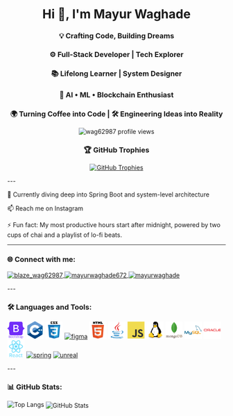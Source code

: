 <h1 align="center">Hi 👋, I'm Mayur Waghade</h1><h3 align="center">💡 Crafting Code, Building Dreams</h3>
<h3 align="center">⚙️ Full-Stack Developer | Tech Explorer</h3>
<h3 align="center">📚 Lifelong Learner | System Designer</h3>
<h3 align="center">🧠 AI • ML • Blockchain Enthusiast</h3>
<h3 align="center">🌍 Turning Coffee into Code | 🛠️ Engineering Ideas into Reality</h3><p align="center">
  <img 
    src="https://komarev.com/ghpvc/?username=wag62987&label=Profile%20views&color=0e75b6&style=flat" 
    alt="wag62987 profile views" 
    style="width: 250px; height: auto;" />
</p><h3 align="center">🏆 GitHub Trophies</h3><p align="center">
  <a href="https://github.com/ryo-ma/github-profile-trophy">
    <img 
      src="https://github-profile-trophy.vercel.app/?username=wag62987&theme=algolia&margin-w=15&margin-h=15&row=2&column=3" 
      alt="GitHub Trophies" 
      style="height: 400px; max-width: 100%; width: auto;" />
  </a>
</p>
---

🌱 Currently diving deep into Spring Boot and system-level architecture

📫 Reach me on Instagram

⚡ Fun fact: My most productive hours start after midnight, powered by two cups of chai and a playlist of lo-fi beats.



---

<h3 align="left">🌐 Connect with me:</h3>
<p align="left">
  <a href="https://instagram.com/blaze_wag62987" target="blank">
    <img align="center" src="https://raw.githubusercontent.com/rahuldkjain/github-profile-readme-generator/master/src/images/icons/Social/instagram.svg" alt="blaze_wag62987" height="30" width="40" />
  </a>
  <a href="https://www.hackerrank.com/@mayurwaghade672" target="blank">
    <img align="center" src="https://raw.githubusercontent.com/rahuldkjain/github-profile-readme-generator/master/src/images/icons/Social/hackerrank.svg" alt="mayurwaghade672" height="30" width="40" />
  </a>
  <a href="https://www.leetcode.com/mayurwaghade" target="blank">
    <img align="center" src="https://raw.githubusercontent.com/rahuldkjain/github-profile-readme-generator/master/src/images/icons/Social/leet-code.svg" alt="mayurwaghade" height="30" width="40" />
  </a>
</p>
---

<h3 align="left">🛠️ Languages and Tools:</h3>
<p align="left">
  <a href="https://getbootstrap.com" target="_blank"><img src="https://raw.githubusercontent.com/devicons/devicon/master/icons/bootstrap/bootstrap-plain-wordmark.svg" alt="bootstrap" width="40" height="40"/></a>
  <a href="https://www.w3schools.com/cpp/" target="_blank"><img src="https://raw.githubusercontent.com/devicons/devicon/master/icons/cplusplus/cplusplus-original.svg" alt="cplusplus" width="40" height="40"/></a>
  <a href="https://www.w3schools.com/css/" target="_blank"><img src="https://raw.githubusercontent.com/devicons/devicon/master/icons/css3/css3-original-wordmark.svg" alt="css3" width="40" height="40"/></a>
  <a href="https://www.figma.com/" target="_blank"><img src="https://www.vectorlogo.zone/logos/figma/figma-icon.svg" alt="figma" width="40" height="40"/></a>
  <a href="https://www.w3.org/html/" target="_blank"><img src="https://raw.githubusercontent.com/devicons/devicon/master/icons/html5/html5-original-wordmark.svg" alt="html5" width="40" height="40"/></a>
  <a href="https://www.java.com" target="_blank"><img src="https://raw.githubusercontent.com/devicons/devicon/master/icons/java/java-original.svg" alt="java" width="40" height="40"/></a>
  <a href="https://developer.mozilla.org/en-US/docs/Web/JavaScript" target="_blank"><img src="https://raw.githubusercontent.com/devicons/devicon/master/icons/javascript/javascript-original.svg" alt="javascript" width="40" height="40"/></a>
  <a href="https://www.linux.org/" target="_blank"><img src="https://raw.githubusercontent.com/devicons/devicon/master/icons/linux/linux-original.svg" alt="linux" width="40" height="40"/></a>
  <a href="https://www.mongodb.com/" target="_blank"><img src="https://raw.githubusercontent.com/devicons/devicon/master/icons/mongodb/mongodb-original-wordmark.svg" alt="mongodb" width="40" height="40"/></a>
  <a href="https://www.mysql.com/" target="_blank"><img src="https://raw.githubusercontent.com/devicons/devicon/master/icons/mysql/mysql-original-wordmark.svg" alt="mysql" width="40" height="40"/></a>
  <a href="https://www.oracle.com/" target="_blank"><img src="https://raw.githubusercontent.com/devicons/devicon/master/icons/oracle/oracle-original.svg" alt="oracle" width="40" height="40"/></a>
  <a href="https://reactjs.org/" target="_blank"><img src="https://raw.githubusercontent.com/devicons/devicon/master/icons/react/react-original-wordmark.svg" alt="react" width="40" height="40"/></a>
  <a href="https://spring.io/" target="_blank"><img src="https://www.vectorlogo.zone/logos/springio/springio-icon.svg" alt="spring" width="40" height="40"/></a>
  <a href="https://unrealengine.com/" target="_blank"><img src="https://raw.githubusercontent.com/kenangundogan/fontisto/036b7eca71aab1bef8e6a0518f7329f13ed62f6b/icons/svg/brand/unreal-engine.svg" alt="unreal" width="40" height="40"/></a>
</p>
---

<h3 align="left">📊 GitHub Stats:</h3><p><img align="left" src="https://github-readme-stats.vercel.app/api/top-langs?username=wag62987&show_icons=true&locale=en&layout=compact&bg_color=000000&text_color=ffffff" alt="Top Langs" /></p><p>&nbsp;<img align="center" src="https://github-readme-stats.vercel.app/api?username=wag62987&show_icons=true&locale=en&bg_color=000000&text_color=ffffff&title_color=00ffcc&icon_color=00ffcc" alt="GitHub Stats" /></p><p><img align="center" https://github-readme-streak-stats.herokuapp.com/?user=wag62987&theme=black-ice&hide_border=true